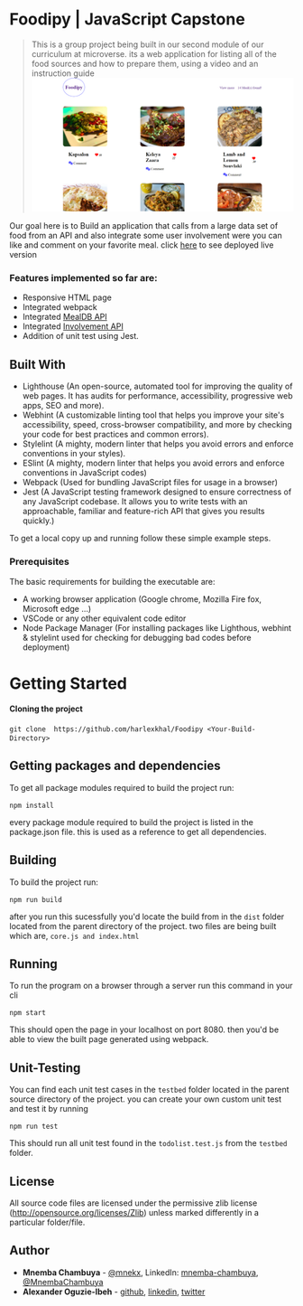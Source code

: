 # Foodipy | JavaScript Capstone

> This is a group project being built in our second module of our curriculum at microverse. its a web application for listing all of the food sources and how to prepare them, using a video and an instruction guide
![screenshot](branding/demo.png)

Our goal here is to Build an application that calls from a large data set of food from an API and also integrate some user involvement were you can like and comment on your favorite meal. click [here](https://harlexkhal.github.io/Foodipy/) to see deployed live version

### Features implemented so far are:

- Responsive HTML page
- Integrated webpack
- Integrated [MealDB API](https://www.themealdb.com/api.php)
- Integrated [Involvement API](https://www.notion.so/Involvement-API-869e60b5ad104603aa6db59e08150270)
- Addition of unit test using Jest.

## Built With

- Lighthouse (An open-source, automated tool for improving the quality of web pages. It has audits for performance, accessibility, progressive web apps, SEO and more).
- Webhint (A customizable linting tool that helps you improve your site's accessibility, speed, cross-browser compatibility, and more by checking your code for best practices and common errors).
- Stylelint (A mighty, modern linter that helps you avoid errors and enforce conventions in your styles).
- ESlint (A mighty, modern linter that helps you avoid errors and enforce conventions in JavaScript codes)
- Webpack (Used for bundling JavaScript files for usage in a browser)
- Jest (A JavaScript testing framework designed to ensure correctness of any JavaScript codebase. It allows you to write tests with an approachable, familiar and feature-rich API that gives you results quickly.)

To get a local copy up and running follow these simple example steps.

### Prerequisites

The basic requirements for building the executable are:

- A working browser application (Google chrome, Mozilla Fire fox, Microsoft edge ...)
- VSCode or any other equivalent code editor
- Node Package Manager (For installing packages like Lighthous, webhint & stylelint used for checking for debugging bad codes before deployment)

# Getting Started

#### Cloning the project

```
git clone  https://github.com/harlexkhal/Foodipy <Your-Build-Directory>
```

## Getting packages and dependencies
To get all package modules required to build the project run:
```
npm install
```
every package module required to build the project is listed in the package.json file. this is used as a reference to get all dependencies.

## Building 

To build the project run:
```
npm run build
```
after you run this sucessfully you'd locate the build from in the ```dist``` folder located from the parent directory of the project. two files are being built which are, ```core.js and index.html```

## Running

To run the program on a browser through a server run this command in your cli
```
npm start
```
This should open the page in your localhost on port 8080. then you'd be able to view the built page generated using webpack.

## Unit-Testing

You can find each unit test cases in the ```testbed``` folder located in the parent source directory of the project. you can create your own custom unit test and test it by running
```
npm run test
```
This should run all unit test found in the ```todolist.test.js``` from the ```testbed``` folder.

## License

All source code files are licensed under the permissive zlib license
(http://opensource.org/licenses/Zlib) unless marked differently in a particular folder/file.

## Author
- **Mnemba Chambuya** -  [@mnekx](https://github.com/mnekx), LinkedIn: [mnemba-chambuya](https://linkedin.com/in/mnemba-chambuya), [@MnembaChambuya](https://twitter.com/MnembaChambuya)
- **Alexander Oguzie-Ibeh** - [github](https://github.com/harlexkhal), [linkedin](https://www.linkedin.com/in/alexander-oguzie-ibeh-776814164), [twitter](https://twitter.com/harlexkhal)
